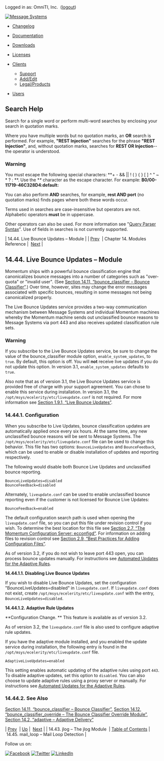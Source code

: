Logged in as: OmniTI, Inc.  ([logout](https://support.messagesystems.com/logout.php))

[![Message Systems](https://support.messagesystems.com/images/ms-white205.png)](https://support.messagesystems.com/start.php) 

*   [Changelog](https://support.messagesystems.com/start.php?show=changelog)
*   [Documentation](https://support.messagesystems.com/docs/)
*   [Downloads](https://support.messagesystems.com/start.php)

*   [Licenses](https://support.messagesystems.com/license_summary.php)
*   <a href="">Clients</a>
    *   [Support](https://support.messagesystems.com/cs.php)
    *   [Add/Edit](https://support.messagesystems.com/edit_client.php)
    *   [Legal/Products](https://support.messagesystems.com/edit_products.php)
*   [Users](https://support.messagesystems.com/edit_customer.php)

## Search Help

Search for a single word or perform multi-word searches by enclosing your search in quotation marks.

Where you have multiple words but no quotation marks, an **OR** search is performed. For example, **"REST Injection"** searches for the phrase **"REST Injection"**, and, without quotation marks, searches for **REST OR Injection**--the operator is understood.

### Warning

You must escape the following special characters: **+ - && || ! ( ) { } [ ] ^ " ~ * ? : \**. Use the **\** character as the escape character. For example: **B0/00-11719-46C328D4\:default\:**

You can also perform **AND** searches, for example, **rest AND port** (no quotation marks) finds pages where both these words occur.

Terms used in searches are case-insensitive but operators are not. Alphabetic operators **must** be in uppercase.

Other operators can also be used. For more information see "[Query Parser Syntax](https://lucene.apache.org/core/old_versioned_docs/versions/3_0_0/queryparsersyntax.html)". Use of fields in searches is not currently supported.

| 14.44. Live Bounce Updates – Module |
| [Prev](modules.jlog.php)  | Chapter 14. Modules Reference |  [Next](modules.mail_loop.php) |

## 14.44. Live Bounce Updates – Module

<a class="indexterm" name="idp20299920"></a>

Momentum ships with a powerful bounce classification engine that canonicalizes bounce messages into a number of categories such as "over-quota" or "invalid user". (See [Section 14.11, “bounce_classifier – Bounce Classifier”](modules.bounce_classifier.php "14.11. bounce_classifier – Bounce Classifier").) Over time, however, sites may change the error messages associated with specific bounces, resulting in some messages not being canonicalized properly.

The Live Bounce Updates service provides a two-way communication mechanism between Message Systems and individual Momentum machines whereby the Momentum machine sends out unclassified bounce reasons to Message Systems via port 443 and also receives updated classification rule sets.

### Warning

If you subscribe to the Live Bounce Updates service, be sure to change the value of the bounce_classifier module option, `enable_system_updates`, to `true`. By default, this option is off. You will **not** receive live updates if you do not update this option. In version 3.1, `enable_system_updates` defaults to `true`.

Also note that as of version 3.1, the Live Bounce Updates service is provided free of charge with your support agreement. You can chose to enable this service during installation. In version 3.1, the `/opt/msys/ecelerity/etc/liveupdate.conf` is not required. For more information see [Section 1.9.1, “Live Bounce Updates”](install.additional.packages.php#install.additional.packages.lbu "1.9.1. Live Bounce Updates").

### 14.44.1. Configuration

When you subscribe to Live Updates, bounce classification updates are automatically applied once every six hours. At the same time, any new unclassified bounce reasons will be sent to Message Systems. The `/opt/msys/ecelerity/etc/liveupdate.conf` file can be used to change this behavior. This file has two options: `BounceLiveUpdates` and `BounceFeedback`, which can be used to enable or disable installation of updates and reporting respectively.

The following would disable both Bounce Live Updates and unclassified bounce reporting.

```
BounceLiveUpdates=disabled
BounceFeedback=disabled
```

Alternately, `liveupdate.conf` can be used to enable unclassified bounce reporting even if the customer is not licensed for Bounce Live Updates:

`BounceFeedback=enabled`

The default configuration search path is used when opening the `liveupdate.conf` file, so you can put this file under revision control if you wish. To determine the best location for this file see [Section 2.7, “The Momentum Configuration Server: ecconfigd”](conf.ecconfigd.php "2.7. The Momentum Configuration Server: ecconfigd"). For information on adding files to revision control see [Section 2.9, “Best Practices for Adding Configuration Files”](conf.adding.configuration.files.php "2.9. Best Practices for Adding Configuration Files").

As of version 3.2, if you do not wish to leave port 443 open, you can process bounce updates manually. For instructions see [Automated Updates for the Adaptive Rules](https://support.messagesystems.com/docs/web-ad/ad.adaptive.update.php).

**14.44.1.1. Disabling Live Bounce Updates**

If you wish to disable Live Bounce Updates, set the configuration "BounceLiveUpdates=disabled" in `liveupdate.conf`. If `liveupdate.conf` does not exist, create `/opt/msys/ecelerity/etc/liveupdate.conf` with the entry, `BounceLiveUpdates=disabled`.

**14.44.1.2. Adaptive Rule Updates**

**Configuration Change. ** This feature is available as of version 3.2.

As of version 3.2, the `liveupdate.conf` file is also used to configure adaptive rule updates.

If you have the adaptive module installed, and you enabled the update service during installation, the following entry is found in the `/opt/msys/ecelerity/etc/liveupdate.conf` file.

`AdaptiveLiveUpdates=enabled`

This setting enables automatic updating of the adaptive rules using port `443`. To disable adaptive updates, set this option to `disabled`. You can also choose to update adaptive rules using a proxy server or manually. For instructions see [Automated Updates for the Adaptive Rules](https://support.messagesystems.com/docs/web-ad/ad.adaptive.update.php).

### 14.44.2. See Also

[Section 14.11, “bounce_classifier – Bounce Classifier”](modules.bounce_classifier.php "14.11. bounce_classifier – Bounce Classifier"), [Section 14.12, “bounce_classifier_override – The Bounce Classifier Override Module”](modules.bounce_classifier_override.php "14.12. bounce_classifier_override – The Bounce Classifier Override Module"), [Section 14.2, “adaptive – Adaptive Delivery”](modules.adaptive.php "14.2. adaptive – Adaptive Delivery")

| [Prev](modules.jlog.php)  | [Up](modules.php) |  [Next](modules.mail_loop.php) |
| 14.43. jlog – The jlog Module  | [Table of Contents](index.php) |  14.45. mail_loop – Mail Loop Detection |

Follow us on:

[![Facebook](https://support.messagesystems.com/images/icon-facebook.png)](http://www.facebook.com/messagesystems) [![Twitter](https://support.messagesystems.com/images/icon-twitter.png)](http://twitter.com/#!/MessageSystems) [![LinkedIn](https://support.messagesystems.com/images/icon-linkedin.png)](http://www.linkedin.com/company/message-systems)